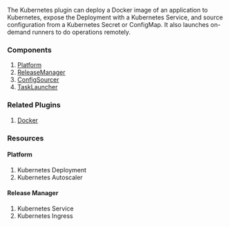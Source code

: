 The Kubernetes plugin can deploy a Docker image of an application to Kubernetes,
expose the Deployment with a Kubernetes Service, and source configuration from
a Kubernetes Secret or ConfigMap. It also launches on-demand runners to do
operations remotely.

### Components

1. [Platform](/waypoint/integrations/hashicorp/kubernetes/latest/components/platform/kubernetes-platform)
2. [ReleaseManager](/waypoint/integrations/hashicorp/kubernetes/latest/components/release-manager/kubernetes-release-manager)
3. [ConfigSourcer](/waypoint/integrations/hashicorp/kubernetes/latest/components/config-sourcer/kubernetes-config-sourcer)
4. [TaskLauncher](/waypoint/integrations/hashicorp/kubernetes/latest/components/task/kubernetes-task)

### Related Plugins

1. [Docker](/waypoint/integrations/hashicorp/docker)

### Resources

#### Platform

1. Kubernetes Deployment
2. Kubernetes Autoscaler

#### Release Manager

1. Kubernetes Service
2. Kubernetes Ingress
